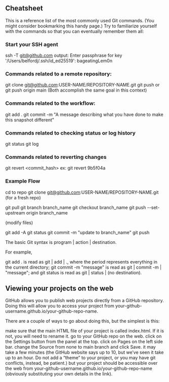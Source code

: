 ## Cheatsheet
This is a reference list of the most commonly used Git commands. (You might consider bookmarking this handy page.) Try to familiarize yourself with the commands so that you can eventually remember them all:

### Start your SSH agent
ssh -T git@github.com
    output: Enter passphrase for key '/Users/belfordj/.ssh/id_ed25519': bageatingLem0n

### Commands related to a remote repository:
git clone git@github.com:USER-NAME/REPOSITORY-NAME.git
git push or git push origin main (Both accomplish the same goal in this context)

### Commands related to the workflow:
git add .
git commit -m "A message describing what you have done to make this snapshot different"

### Commands related to checking status or log history
git status
git log

### Commands related to reverting changes
git revert <commit_hash> ex: git revert 9b5f04a

### Example Flow
cd to repo
git clone git@github.com:USER-NAME/REPOSITORY-NAME.git (for a fresh repo)

git pull 
git branch branch_name
git checkout branch_name
git push --set-upstream origin branch_name

(modify files)

git add -A
git status
git commit -m "update to branch_name"
git push








The basic Git syntax is program | action | destination.

For example,

git add . is read as git | add | ., where the period represents everything in the current directory;
git commit -m "message" is read as git | commit -m | "message"; and
git status is read as git | status | (no destination).

## Viewing your projects on the web
GitHub allows you to publish web projects directly from a GitHub repository. Doing this will allow you to access your project from your-github-username.github.io/your-github-repo-name.

There are a couple of ways to go about doing this, but the simplest is this:

make sure that the main HTML file of your project is called index.html. If it is not, you will need to rename it.
go to your GitHub repo on the web.
click on the Settings button from the panel at the top.
click on Pages on the left side bar.
change the Source from none to main branch and click Save.
it may take a few minutes (the GitHub website says up to 10, but we’ve seen it take up to an hour. Do not add a “theme” to your project, or you may have git conflicts, instead, be patient.) but your project should be accessible over the web from your-github-username.github.io/your-github-repo-name (obviously substituting your own details in the link).